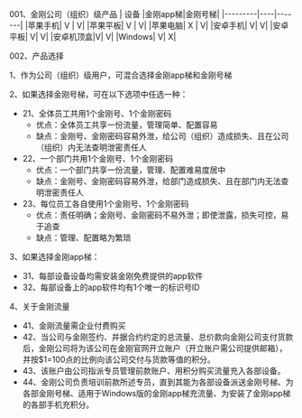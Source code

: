 001、金刚公司（组织）级产品
| 设备 |金刚app梯|金刚号梯|
|---------|----|-------|
|苹果手机| V | V| 
|苹果平板| V | V| 
|苹果电脑| X | V| 
|安卓手机| V| V| 
|安卓平板| V| V| 
|安卓机顶盒|V| V|
|Windows| V| X|

002、产品选择

1、作为公司（组织）级用户，可混合选择金刚app梯和金刚号梯

2、如果选择金刚号梯，可在以下选项中任选一种：
- 21、全体员工共用1个金刚号、1个金刚密码
  - 优点：全体员工共享一份流量，管理简单、配置容易
  - 缺点：金刚号、金刚密码容易外泄，给公司（组织）造成损失、且在公司（组织）内无法查明泄密责任人
- 22、一个部门共用1个金刚号、1个金刚密码
  - 优点：一个部门共享一份流量，管理、配置难易度居中
  - 缺点：金刚号、金刚密码容易外泄，给部门造成损失、且在部门内无法查明泄密责任人
- 23、每位员工各自使用1个金刚号、1个金刚密码
  - 优点：责任明确；金刚号、金刚密码不易外泄；即使泄露，损失可控，易于追查
  - 缺点：管理、配置略为繁琐

3、如果选择金刚app梯：
- 31、每部设备设备均需安装金刚免费提供的app软件
- 32、每部设备上的app软件均有1个唯一的标识号ID

4、关于金刚流量
- 41、金刚流量需企业付费购买
- 42、当公司与金刚签约、并据合约约定的总流量、总价款向金刚公司支付货款后，金刚公司将为该公司在金刚官网开立账户（开立账户需公司提供邮箱），并按$1=100点的比例向该公司交付与货款等值的积分。
- 43、该账户由公司指派专员管理前款账户、用积分购买流量充入各部设备。
- 44、金刚公司负责培训前款所述专员，直到其能为各部设备派送金刚号梯、为各部金刚号梯、适用于Windows版的金刚app梯充流量、为安装了金刚app梯的各部手机充积分。

